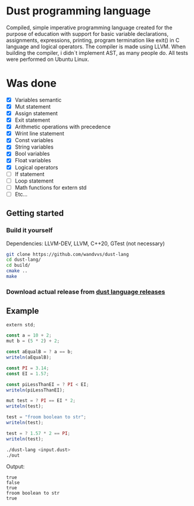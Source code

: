 # Dust programming language
Сompiled, simple imperative programming language created for the purpose of education with support for basic variable declarations, assignments, expressions, printing, program termination like exit() in C language and logical operators.
The compiler is made using LLVM.
When building the compiler, i didn`t implement AST, as many people do.
All tests were performed on Ubuntu Linux.

# Was done
- [x] Variables semantic
- [x] Mut statement
- [x] Assign statement
- [x] Exit statement
- [x] Arithmetic operations with precedence
- [X] Wrint line statement
- [X] Const variables
- [X] String variables
- [X] Bool variables
- [X] Float variables
- [x] Logical operators
- [ ] If statement
- [ ] Loop statement
- [ ] Math functions for extern std
- [ ] Etc...

## Getting started
### Build it yourself
Dependencies: LLVM-DEV, LLVM, C++20, GTest (not necessary)
```bash
git clone https://github.com/wandvvs/dust-lang
cd dust-lang/
cd build/
cmake ..
make
```
### Download actual release from [dust language releases](https://github.com/wandvvs/dust-lang/releases/tag/dust_lang_0_0_3) 

## Example
```js
extern std;

const a = 10 + 2;
mut b = (5 * 2) + 2;

const aEqualB = ? a == b;
writeln(aEqualB);

const PI = 3.14;
const EI = 1.57;

const piLessThanEI = ? PI < EI;
writeln(piLessThanEI);

mut test = ? PI == EI * 2;
writeln(test);

test = "froom boolean to str";
writeln(test);

test = ? 1.57 * 2 == PI;
writeln(test);
```

```bash
./dust-lang <input.dust>
./out
```

Output:
```
true
false
true
froom boolean to str
true
```
